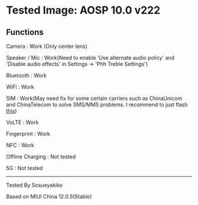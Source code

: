 # Tested Image:  AOSP 10.0 v222

## Functions

Camera : Work (Only center lens)

Speaker / Mic : Work(Need to enable 'Use alternate audio policy' and 'Disable audio effects' in Settings -> 'Phh Treble Settings')

Bluetooth : Work

WiFi : Work

SIM : Work(May need fix for some certain carriers such as ChinaUnicom and ChinaTelecom to solve SMS/MMS problems. I recommend to just flash [this](https://github.com/KhushrajRathod/VoLTE-Fix))

VoLTE : Work

Fingerprint : Work

NFC : Work

Offline Charging : Not tested

5G : Not tested

***

Tested By Sosueyakiko

Based on MIUI China 12.0.5(Stable)
